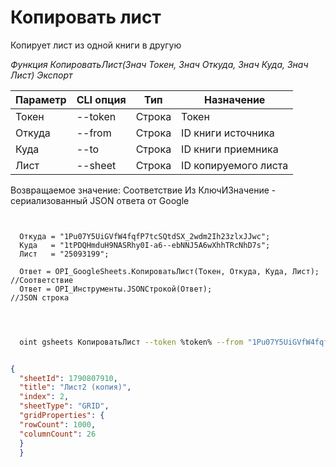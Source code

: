 ﻿---
sidebar_position: 3
---

# Копировать лист
 Копирует лист из одной книги в другую


*Функция КопироватьЛист(Знач Токен, Знач Откуда, Знач Куда, Знач Лист) Экспорт*

  | Параметр | CLI опция | Тип | Назначение |
  |-|-|-|-|
  | Токен | --token | Строка | Токен |
  | Откуда | --from | Строка | ID книги источника |
  | Куда | --to | Строка | ID книги приемника |
  | Лист | --sheet | Строка | ID копируемого листа |

  
  Возвращаемое значение:   Соответствие Из КлючИЗначение - сериализованный JSON ответа от Google

```bsl title="Пример кода"
	
  
  Откуда = "1Pu07Y5UiGVfW4fqfP7tcSQtdSX_2wdm2Ih23zlxJJwc";
  Куда   = "1tPDQHmduH9NASRhy0I-a6--ebNNJ5A6wXhhTRcNhD7s";
  Лист   = "25093199";
  
  Ответ = OPI_GoogleSheets.КопироватьЛист(Токен, Откуда, Куда, Лист); //Соответствие
  Ответ = OPI_Инструменты.JSONСтрокой(Ответ);                         //JSON строка
  
	
```

```sh title="Пример команды CLI"
    
  oint gsheets КопироватьЛист --token %token% --from "1Pu07Y5UiGVfW4fqfP7tcSQtdSX_2wdm2Ih23zlxJJwc" --to "1tPDQHmduH9NASRhy0I-a6--ebNNJ5A6wXhhTRcNhD7s" --sheet "25093199"

```


```json title="Результат"

{
  "sheetId": 1790807910,
  "title": "Лист2 (копия)",
  "index": 2,
  "sheetType": "GRID",
  "gridProperties": {
  "rowCount": 1000,
  "columnCount": 26
  }
  }

```
